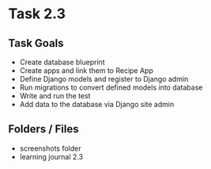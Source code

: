 # Task 2.3

## Task Goals

  - Create database blueprint
  - Create apps and link them to Recipe App
  - Define Django models and register to Django admin
  - Run migrations to convert defined models into database
  - Write and run the test
  - Add data to the database via Django site admin

## Folders / Files

  - screenshots folder
  - learning journal 2.3

